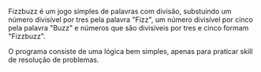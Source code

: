 Fizzbuzz é um jogo simples de palavras com divisão,
substuindo um número divisível por tres pela palavra "Fizz",
um número divisível por cinco pela palavra "Buzz" e números 
que são divisíveis por tres e cinco formam "Fizzbuzz".

O programa consiste de uma lógica bem simples, apenas para praticar skill de resolução de problemas.
